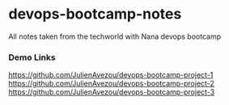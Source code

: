 # devops-bootcamp-notes
All notes taken from the techworld with Nana devops bootcamp

### Demo Links
https://github.com/JulienAvezou/devops-bootcamp-project-1
https://github.com/JulienAvezou/devops-bootcamp-project-2
https://github.com/JulienAvezou/devops-bootcamp-project-3

